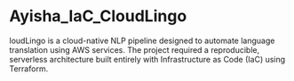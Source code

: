 # Ayisha_IaC_CloudLingo
loudLingo is a cloud-native NLP pipeline designed to automate language translation using AWS services. The project required a reproducible, serverless architecture built entirely with Infrastructure as Code (IaC) using Terraform. 
